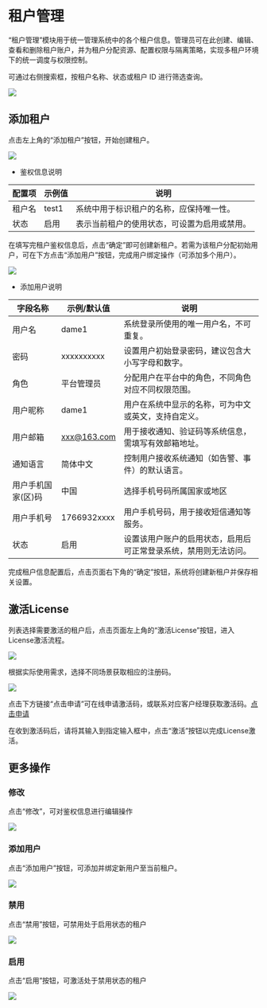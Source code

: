 # **租户管理**

“租户管理”模块用于统一管理系统中的各个租户信息。管理员可在此创建、编辑、查看和删除租户账户，并为租户分配资源、配置权限与隔离策略，实现多租户环境下的统一调度与权限控制。

可通过右侧搜索框，按租户名称、状态或租户 ID 进行筛选查询。

![](./images/tenantmanagement-1.png)

## **添加租户**

点击左上角的“添加租户”按钮，开始创建租户。

![](./images/tenantmanagement-addatenant-1.png)

* 鉴权信息说明

| **配置项** | **示例值** | **说明**                 |
| ------- | ------- | ---------------------- |
| 租户名     | test1   | 系统中用于标识租户的名称，应保持唯一性。   |
| 状态      | 启用      | 表示当前租户的使用状态，可设置为启用或禁用。 |

在填写完租户鉴权信息后，点击“确定”即可创建新租户。若需为该租户分配初始用户，可在下方点击“添加用户”按钮，完成用户绑定操作（可添加多个用户）。

![](./images/tenantmanagement-addatenant-2.png)

* 添加用户说明

| **字段名称**   | **示例/默认值**  | **说明**                           |
| ---------- | ----------- | -------------------------------- |
| 用户名        | dame1       | 系统登录所使用的唯一用户名，不可重复。              |
| 密码         | xxxxxxxxxx  | 设置用户初始登录密码，建议包含大小写字母和数字。         |
| 角色         | 平台管理员       | 分配用户在平台中的角色，不同角色对应不同权限范围。        |
| 用户昵称       | dame1       | 用户在系统中显示的名称，可为中文或英文，支持自定义。       |
| 用户邮箱       | xxx@163.com | 用于接收通知、验证码等系统信息，需填写有效邮箱地址。       |
| 通知语言       | 简体中文        | 控制用户接收系统通知（如告警、事件）的默认语言。         |
| 用户手机国家(区)码 | 中国          | 选择手机号码所属国家或地区                    |
| 用户手机号      | 1766932xxxx | 用户手机号码，用于接收短信通知等服务。              |
| 状态         | 启用          | 设置该用户账户的启用状态，启用后可正常登录系统，禁用则无法访问。 |

完成租户信息配置后，点击页面右下角的“确定”按钮，系统将创建新租户并保存相关设置。

## **激活License**

列表选择需要激活的租户后，点击页面左上角的“激活License”按钮，进入License激活流程。

![](./images/tenantmanagement-activatelicense-1.png)

根据实际使用需求，选择不同场景获取相应的注册码。

![](./images/tenantmanagement-activatelicense-2.png)

点击下方链接“点击申请”可在线申请激活码，或联系对应客户经理获取激活码。[点击申请](https://hypermotion-license.oneprocloud.com/qr_code?featureCode=fqYuBYFPBsFc5+Xbg3zFi0aqvgtUJJP0dKHjhL/NeUThqvnxrzImzuEv6NkkOvnFx4JEVi9pgx7Cme4AQ7UsDvI0WM3Xk80N1busaC3kEYGmS8D5mI5e/VypZA2Jl8f1ex1fF6kHD+nHqBY+hFpe24gBkk3snedxrQq1zPU6ZlI=\&username=admin\&domain=192.168.7.141\&scene=dr\&mobile=\&FailbackFeatureCode=GoRIoJJlSorp6szdSNs9%2F85%2Frv3Jpbo8w%2F6ErZloOe9djEVGnLkEu5VQCowmdJCEdIi1l%2FS5h5Q7QQcu31ueJLH9q6vnL9HutFK6Q3pRuckA08GLEf6Ykg7GVosobLdSzPC8hMv4cJPU2eTO561tmDjlnuYNbcEFPhiT8k1Ab5U%3D\&email=dianzheng0410%40163.com\&origin_type=cn\&lang=zh)

在收到激活码后，请将其输入到指定输入框中，点击“激活”按钮以完成License激活。

## **更多操作**

### **修改**

点击“修改”，可对鉴权信息进行编辑操作

![](./images/tenantmanagement-moreoperations-1.png)

### **添加用户**

点击“添加用户”按钮，可添加并绑定新用户至当前租户。

![](./images/tenantmanagement-moreoperations-2.png)

### **禁用**

点击“禁用”按钮，可禁用处于启用状态的租户

![](./images/tenantmanagement-moreoperations-3.png)

### **启用**

点击“启用”按钮，可激活处于禁用状态的租户

![](./images/tenantmanagement-moreoperations-4.png)

